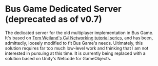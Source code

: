 # Bus Game Dedicated Server (deprecated as of v0.7)
The dedicated server for the old multiplayer implementation in Bus Game. It's based on [Tom Weiland's C# Networking tutorial series](https://www.youtube.com/watch?v=uh8XaC0Y5MA), and has been, admittedly, loosely modified to fit Bus Game's needs. Ultimately, this solution requires far too much low-level work and thinking that I am not interested in pursuing at this time. It is currently being replaced with a solution based on Unity's Netcode for GameObjects.
